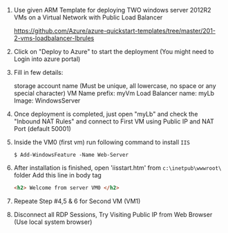 1. Use given ARM Template for deploying TWO windows server 2012R2 VMs on a Virtual Network with Public Load Balancer

    https://github.com/Azure/azure-quickstart-templates/tree/master/201-2-vms-loadbalancer-lbrules

2.  Click on "Deploy to Azure" to start the deployment (You might need to Login into azure portal)

3.  Fill in few details:

    storage account name (Must be unique, all lowercase, no space or any special character)
    VM Name prefix: myVm
    Load Balancer name: myLb
    Image: WindowsServer


4.  Once deployment is completed, just open "myLb" and check the "Inbound NAT Rules" and connect to First VM using Public IP and NAT Port (default 50001)

5.  Inside the VM0 (first vm) run following command to install `IIS`

    ```pwsh
    $ Add-WindowsFeature -Name Web-Server
    ```

6.  After installation is finished, open 'iisstart.htm' from `c:\inetpub\wwwroot\` folder
    Add this line in body tag

    ```html
    <h2> Welcome from server VM0 </h2>
    ```

7.  Repeate Step #4,5 & 6 for Second VM (VM1)

8.  Disconnect all RDP Sessions, Try Visiting Public IP from Web Browser (Use local system browser)